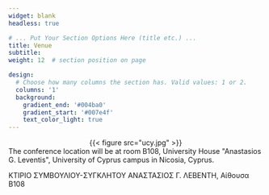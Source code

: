 ```yaml
---
widget: blank
headless: true

# ... Put Your Section Options Here (title etc.) ...
title: Venue
subtitle:
weight: 12  # section position on page

design:
  # Choose how many columns the section has. Valid values: 1 or 2.
  columns: '1'
  background:
    gradient_end: '#004ba0'
    gradient_start: '#007e4f'
    text_color_light: true
---
```


<center>{{< figure src="ucy.jpg" >}}</center>

<div class="text-center">
The conference location will be at room B108, University House "Anastasios G. Leventis", University of Cyprus campus in Nicosia, Cyprus.

ΚΤIΡΙΟ ΣΥΜΒΟΥΛΙΟΥ-ΣΥΓΚΛΗΤΟΥ ΑΝΑΣΤΑΣΙΟΣ Γ. ΛΕΒΕΝΤΗ, Αίθουσα Β108 
</div>
